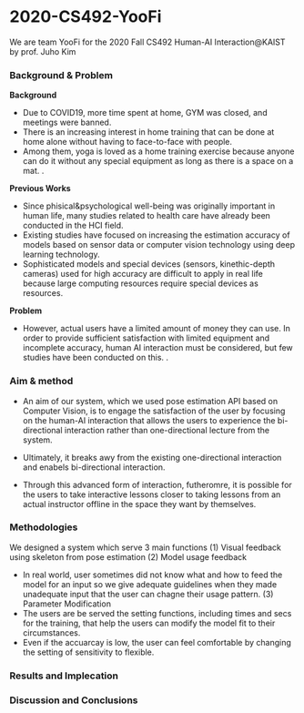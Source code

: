 # 2020-CS492-YooFi
We are team YooFi for the 2020 Fall CS492 Human-AI Interaction@KAIST by prof. Juho Kim

### Background & Problem

**Background**
- Due to COVID19, more time spent at home, GYM was closed, and meetings were banned.
- There is an increasing interest in home training that can be done at home alone without having to face-to-face with people.
- Among them, yoga is loved as a home training exercise because anyone can do it without any special equipment as long as there is a space on a mat. .

**Previous Works** 
- Since phisical&psychological well-being was originally important in human life, many studies related to health care have already been conducted in the HCI field.
- Existing studies have focused on increasing the estimation accuracy of models based on sensor data or computer vision technology using deep learning technology.
- Sophisticated models and special devices (sensors, kinethic-depth cameras) used for high accuracy are difficult to apply in real life because large computing resources require special devices as resources.

**Problem** 

- However, actual users have a limited amount of money they can use. In order to provide sufficient satisfaction with limited equipment and incomplete accuracy, human AI interaction must be considered, but few studies have been conducted on this. .

### Aim & method

- An aim of our system, which we used pose estimation API based on Computer Vision, is to engage the satisfaction of the user by  focusing on the human-AI interaction that allows the users to experience the bi-directional interaction rather than one-directional lecture from the system.
- Ultimately, it breaks awy from the existing one-directional interaction and enabels bi-directional interaction. 

- Through this advanced form of interaction, futheromre, it is possible for the users to take interactive lessons closer to taking lessons from an actual instructor offline in the space they want by themselves.

### Methodologies

We designed a system which serve 3 main functions
(1) Visual feedback using skeleton from pose estimation
(2) Model usage feedback
- In real world, user sometimes did not know what and how to feed the model for an input so we give adequate guidelines when they made unadequate input that the user can chagne their usage pattern.
(3) Parameter Modification
- The users are be served the setting functions, including times and secs for the training, that help the users can modify the model fit to their circumstances. 
- Even if the accuarcay is low, the user can feel comfortable by changing the setting of sensitivity to flexible. 

###  Results and Implecation
### Discussion and Conclusions
